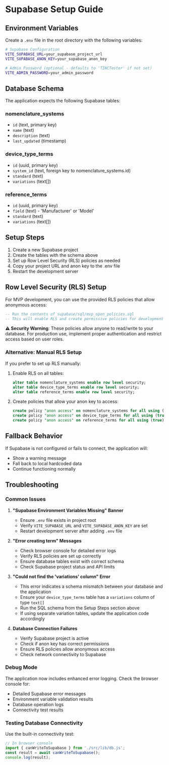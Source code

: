 # Supabase Setup Guide

## Environment Variables

Create a `.env` file in the root directory with the following variables:

```bash
# Supabase Configuration
VITE_SUPABASE_URL=your_supabase_project_url
VITE_SUPABASE_ANON_KEY=your_supabase_anon_key

# Admin Password (optional - defaults to 'TINCTester' if not set)
VITE_ADMIN_PASSWORD=your_admin_password
```

## Database Schema

The application expects the following Supabase tables:

### nomenclature_systems
- `id` (text, primary key)
- `name` (text)
- `description` (text)
- `last_updated` (timestamp)

### device_type_terms
- `id` (uuid, primary key)
- `system_id` (text, foreign key to nomenclature_systems.id)
- `standard` (text)
- `variations` (text[])

### reference_terms
- `id` (uuid, primary key)
- `field` (text) - 'Manufacturer' or 'Model'
- `standard` (text)
- `variations` (text[])

## Setup Steps

1. Create a new Supabase project
2. Create the tables with the schema above
3. Set up Row Level Security (RLS) policies as needed
4. Copy your project URL and anon key to the .env file
5. Restart the development server

## Row Level Security (RLS) Setup

For MVP development, you can use the provided RLS policies that allow anonymous access:

```sql
-- Run the contents of supabase/sql/mvp_open_policies.sql
-- This will enable RLS and create permissive policies for development
```

**⚠️ Security Warning**: These policies allow anyone to read/write to your database. 
For production use, implement proper authentication and restrict access based on user roles.

### Alternative: Manual RLS Setup

If you prefer to set up RLS manually:

1. Enable RLS on all tables:
   ```sql
   alter table nomenclature_systems enable row level security;
   alter table device_type_terms enable row level security;
   alter table reference_terms enable row level security;
   ```

2. Create policies that allow your anon key to access:
   ```sql
   create policy "anon access" on nomenclature_systems for all using (true) with check (true);
   create policy "anon access" on device_type_terms for all using (true) with check (true);
   create policy "anon access" on reference_terms for all using (true) with check (true);
   ```
## Fallback Behavior

If Supabase is not configured or fails to connect, the application will:
- Show a warning message
- Fall back to local hardcoded data
- Continue functioning normally

## Troubleshooting

### Common Issues

1. **"Supabase Environment Variables Missing" Banner**
   - Ensure `.env` file exists in project root
   - Verify `VITE_SUPABASE_URL` and `VITE_SUPABASE_ANON_KEY` are set
   - Restart development server after adding `.env` file

2. **"Error creating term" Messages**
   - Check browser console for detailed error logs
   - Verify RLS policies are set up correctly
   - Ensure database tables exist with correct schema
   - Check Supabase project status and API limits

3. **"Could not find the 'variations' column" Error**
   - This error indicates a schema mismatch between your database and the application
   - Ensure your `device_type_terms` table has a `variations` column of type `text[]`
   - Run the SQL schema from the Setup Steps section above
   - If using separate variation tables, update the application code accordingly

4. **Database Connection Failures**
   - Verify Supabase project is active
   - Check if anon key has correct permissions
   - Ensure RLS policies allow anonymous access
   - Check network connectivity to Supabase

### Debug Mode

The application now includes enhanced error logging. Check the browser console for:
- Detailed Supabase error messages
- Environment variable validation results
- Database operation logs
- Connectivity test results

### Testing Database Connectivity

Use the built-in connectivity test:
```javascript
// In browser console
import { canWriteToSupabase } from './src/lib/db.js';
const result = await canWriteToSupabase();
console.log(result);
```
